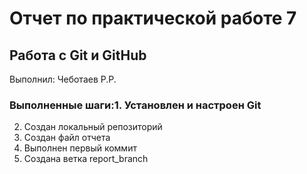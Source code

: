# Отчет по практической работе 7
## Работа с Git и GitHub
Выполнил: Чеботаев Р.Р.

### Выполненные шаги:1. Установлен и настроен Git
2. Создан локальный репозиторий
3. Создан файл отчета
4. Выполнен первый коммит
5. Создана ветка report_branch
